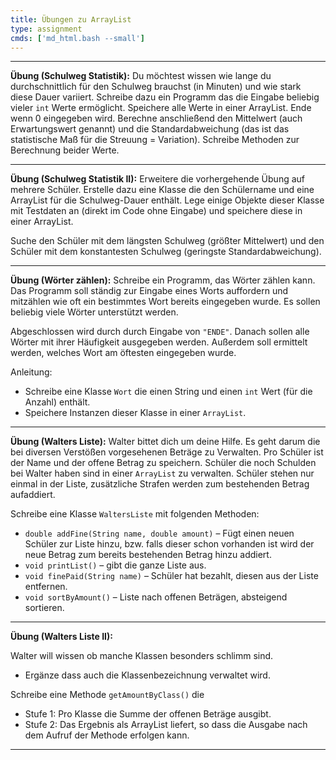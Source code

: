 ```yaml
---
title: Übungen zu ArrayList
type: assignment
cmds: ['md_html.bash --small']
---
```


---

**Übung (Schulweg Statistik):**
Du möchtest wissen wie lange du durchschnittlich für den Schulweg brauchst (in Minuten) und wie stark diese Dauer variiert. Schreibe dazu ein Programm das die Eingabe beliebig vieler `int` Werte ermöglicht. Speichere alle Werte in einer ArrayList. Ende wenn 0 eingegeben wird. Berechne anschließend den Mittelwert (auch Erwartungswert genannt) und die Standardabweichung (das ist das statistische Maß für die Streuung = Variation). Schreibe Methoden zur Berechnung beider Werte. 



---


**Übung (Schulweg Statistik II):**
Erweitere die vorhergehende Übung auf mehrere Schüler. Erstelle dazu eine Klasse die den Schülername und eine ArrayList für die Schulweg-Dauer enthält. Lege einige Objekte dieser Klasse mit Testdaten an (direkt im Code ohne Eingabe) und speichere diese in einer ArrayList.

Suche den Schüler mit dem längsten Schulweg (größter Mittelwert) und den Schüler mit dem konstantesten Schulweg (geringste Standardabweichung).



---

**Übung (Wörter zählen):**
Schreibe ein Programm, das Wörter zählen kann. Das Programm soll ständig zur Eingabe eines Worts auffordern und mitzählen wie oft ein bestimmtes Wort bereits eingegeben wurde. Es sollen beliebig viele Wörter unterstützt werden.

Abgeschlossen wird durch durch Eingabe von `"ENDE"`. Danach sollen alle Wörter mit ihrer Häufigkeit ausgegeben werden. Außerdem soll ermittelt werden, welches Wort am öftesten eingegeben wurde.

Anleitung:

- Schreibe eine Klasse `Wort` die einen String und einen `int` Wert (für die Anzahl) enthält.
- Speichere Instanzen dieser Klasse in einer `ArrayList`.



---

**Übung (Walters Liste):**
Walter bittet dich um deine Hilfe. Es geht darum die bei diversen Verstößen vorgesehenen Beträge zu Verwalten. Pro Schüler ist der Name und der offene Betrag zu speichern. Schüler die noch Schulden bei Walter haben sind in einer `ArrayList` zu verwalten. Schüler stehen nur einmal in der Liste, zusätzliche Strafen werden zum bestehenden Betrag aufaddiert.


Schreibe eine Klasse `WaltersListe` mit folgenden Methoden:

- `double addFine(String name, double amount)` – Fügt einen neuen Schüler zur Liste hinzu, bzw. falls dieser schon vorhanden ist wird der neue Betrag zum bereits bestehenden Betrag hinzu addiert.
- `void printList()` – gibt die ganze Liste aus.
- `void finePaid(String name)` – Schüler hat bezahlt, diesen aus der Liste entfernen.
- `void sortByAmount()` – Liste nach offenen Beträgen, absteigend sortieren.




---

**Übung (Walters Liste II):**

Walter will wissen ob manche Klassen besonders schlimm sind. 

- Ergänze dass auch die Klassenbezeichnung verwaltet wird.

Schreibe eine Methode `getAmountByClass()` die

- Stufe 1: Pro Klasse die Summe der offenen Beträge ausgibt.
- Stufe 2: Das Ergebnis als ArrayList liefert, so dass die Ausgabe nach dem Aufruf der Methode erfolgen kann.


---

